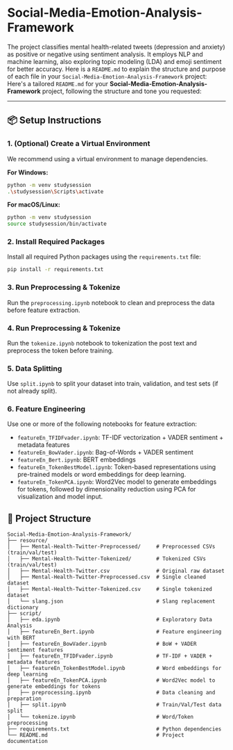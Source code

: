# Social-Media-Emotion-Analysis-Framework
The project classifies mental health-related tweets (depression and anxiety) as positive or negative using sentiment analysis. It employs NLP and machine learning, also exploring topic modeling (LDA) and emoji sentiment for better accuracy.
Here is a `README.md` to explain the structure and purpose of each file in your `Social-Media-Emotion-Analysis-Framework` project:
Here's a tailored `README.md` for your **Social-Media-Emotion-Analysis-Framework** project, following the structure and tone you requested:

---

## 📦 Setup Instructions

### 1. (Optional) Create a Virtual Environment

We recommend using a virtual environment to manage dependencies.

**For Windows:**

```bash
python -m venv studysession
.\studysession\Scripts\activate
```

**For macOS/Linux:**

```bash
python -m venv studysession
source studysession/bin/activate
```

### 2. Install Required Packages

Install all required Python packages using the `requirements.txt` file:

```bash
pip install -r requirements.txt
```

### 3. Run Preprocessing & Tokenize

Run the `preprocessing.ipynb` notebook to clean and preprocess the data before feature extraction.

### 4. Run Preprocessing & Tokenize

Run the `tokenize.ipynb` notebook to tokenization the post text and preprocess the token before training.

### 5. Data Splitting

Use `split.ipynb` to split your dataset into train, validation, and test sets (if not already split).

### 6. Feature Engineering

Use one or more of the following notebooks for feature extraction:

* `featureEn_TFIDFvader.ipynb`: TF-IDF vectorization + VADER sentiment + metadata features
* `featureEn_BowVader.ipynb`: Bag-of-Words + VADER sentiment
* `featureEn_Bert.ipynb`: BERT embeddings
* `featureEn_TokenBestModel.ipynb`: Token-based representations using pre-trained models or word embeddings for deep learning.
* `featureEn_TokenPCA.ipynb`: Word2Vec model to generate embeddings for tokens, followed by dimensionality reduction using PCA for visualization and model input.

## 📁 Project Structure

```text
Social-Media-Emotion-Analysis-Framework/
├── resource/
│   ├── Mental-Health-Twitter-Preprocessed/     # Preprocessed CSVs (train/val/test)
│   ├── Mental-Health-Twitter-Tokenized/        # Tokenized CSVs (train/val/test)
│   ├── Mental-Health-Twitter.csv               # Original raw dataset
│   ├── Mental-Health-Twitter-Preprocessed.csv  # Single cleaned dataset
│   ├── Mental-Health-Twitter-Tokenized.csv     # Single tokenized dataset
│   └── slang.json                              # Slang replacement dictionary
├── script/
│   ├── eda.ipynb                               # Exploratory Data Analysis
│   ├── featureEn_Bert.ipynb                    # Feature engineering with BERT
│   ├── featureEn_BowVader.ipynb                # BoW + VADER sentiment features
│   ├── featureEn_TFIDFvader.ipynb              # TF-IDF + VADER + metadata features
│   ├── featureEn_TokenBestModel.ipynb          # Word embeddings for deep learning
│   ├── featureEn_TokenPCA.ipynb                # Word2Vec model to generate embeddings for tokens
│   ├── preprocessing.ipynb                     # Data cleaning and preparation
│   ├── split.ipynb                             # Train/Val/Test data split
│   └── tokenize.ipynb                          # Word/Token preprocessing
├── requirements.txt                            # Python dependencies
└── README.md                                   # Project documentation
```
